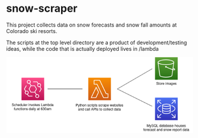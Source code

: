# snow-scraper

This project collects data on snow forecasts and snow fall amounts at Colorado ski resorts. 

The scripts at the top level directory are a product of development/testing ideas, while the code that is actually deployed lives in /lambda

![alt text](https://github.com/taylormeador/snow-scraper/blob/main/snow-cloud.drawio.png)
